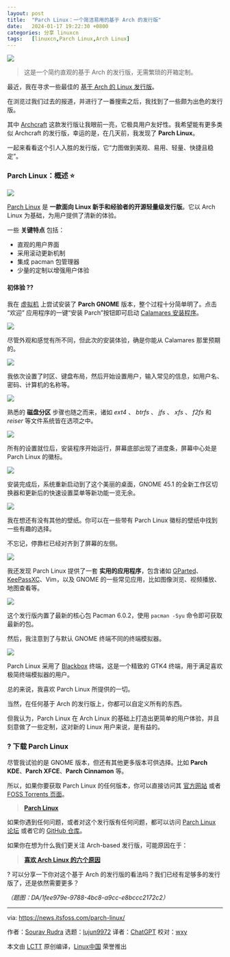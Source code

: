 ```yaml
---
layout: post
title:	"Parch Linux：一个简洁易用的基于 Arch 的发行版"
date:	2024-01-17 19:22:30 +0800 
categories:	分享 linuxcn 
tags:	[linuxcn,Parch Linux,Arch Linux]
---
```



![](/Asserts/Images//attachment/album/202401/17/192209fa7jrrysxaryi39h.jpg)



> 
> 这是一个简约直观的基于 Arch 的发行版，无需繁琐的开箱定制。
> 
> 
> 


最近，我在寻求一些最佳的 [基于 Arch 的 Linux 发行版](https://itsfoss.com/arch-based-linux-distros/)。


在浏览过我们过去的报道，并进行了一番搜索之后，我找到了一些颇为出色的发行版。


其中 [Archcraft](https://news.itsfoss.com/archcraft/) 这款发行版让我眼前一亮，它极具用户友好性。我希望能有更多类似 Archcraft 的发行版，幸运的是，在几天前，我发现了 **Parch Linux**。


一起来看看这个引人入胜的发行版，它“力图做到美观、易用、轻量、快捷且稳定”。


### Parch Linux：概述 ⭐


![](/Asserts/Images//attachment/album/202401/17/192231gsz8gjke3zk1j4vg.jpg)


[Parch Linux](https://parchlinux.com/) 是 **一款面向 Linux 新手和经验者的开源轻量级发行版**。它以 Arch Linux 为基础，为用户提供了清新的体验。


一些 **关键特点** 包括：


* 直观的用户界面
* 采用滚动更新机制
* 集成 pacman 包管理器
* 少量的定制以增强用户体验


#### 初体验 ?‍?


我在 [虚拟机](https://itsfoss.com/virtual-machine/) 上尝试安装了 **Parch GNOME** 版本，整个过程十分简单明了。点击 “欢迎” 应用程序的一键“安装 Parch”按钮即可启动 [Calamares 安装程序](https://calamares.io/)。


![](/Asserts/Images//attachment/album/202401/17/192232z0erelcmec01yzmn.jpg)


尽管外观和感觉有所不同，但此次的安装体验，确是你能从 Calamares 那里预期的。


![](/Asserts/Images//attachment/album/202401/17/192232vmoy0ib0efb1ffwx.jpg)


我依次设置了时区、键盘布局，然后开始设置用户，输入常见的信息，如用户名、密码、计算机的名称等。


![](/Asserts/Images//attachment/album/202401/17/192233gvx69vuxuz1ql9mq.jpg)


熟悉的 **磁盘分区** 步骤也随之而来，诸如 *ext4* 、 *btrfs* 、 *jfs* 、 *xfs* 、 *f2fs* 和 *reiser* 等文件系统皆在选项之中。


![](/Asserts/Images//attachment/album/202401/17/192234x63jl9998j93vgmb.jpg)


所有的设置就位后，安装程序开始运行，屏幕底部出现了进度条，屏幕中心处是 Parch Linux 的徽标。


![](/Asserts/Images//attachment/album/202401/17/192234pbuubmmoiwbm6kjk.jpg)


安装完成后，系统重新启动到了这个美丽的桌面，GNOME 45.1 的全新工作区切换器和更新后的快速设置菜单等新功能一览无余。


![](/Asserts/Images//attachment/album/202401/17/192235icjly4mbmsbzlc2b.jpg)


我在想还有没有其他的壁纸。你可以在一些带有 Parch Linux 徽标的壁纸中找到一些有趣的选择。


不忘记，停靠栏已经对齐到了屏幕的左侧。


![](/Asserts/Images//attachment/album/202401/17/192236byy5862w2j5ui85i.jpg)


我还发现 Parch Linux 提供了一套 **实用的应用程序**，包含诸如 [GParted](https://itsfoss.com/gparted/)、[KeePassXC](https://itsfoss.com/keepassxc/)、Vim，以及 GNOME 的一些常见应用，比如图像浏览、视频播放、地图查看等。


![](/Asserts/Images//attachment/album/202401/17/192236xdy44w8zhuy46wuu.jpg)


这个发行版内置了最新的核心包 Pacman 6.0.2，使用 `pacman -Syu` 命令即可获取最新的包。


然后，我注意到了与默认 GNOME 终端不同的终端模拟器。


![](/Asserts/Images//attachment/album/202401/17/192237jtt5byjyme8taeqe.jpg)


Parch Linux 采用了 [Blackbox](https://itsfoss.com/blackbox-terminal/) 终端，这是一个精致的 GTK4 终端，用于满足喜欢极简终端模拟器的用户。


总的来说，我喜欢 Parch Linux 所提供的一切。


当然，在任何基于 Arch 的发行版上，你都可以自定义所有的东西。


但我认为，Parch Linux 在 Arch Linux 的基础上打造出更简单的用户体验，并且刻意做了一些定制，这对新的 Linux 用户来说，是有益的。


### ? 下载 Parch Linux


尽管我试验的是 GNOME 版本，但还有其他更多版本可供选择。比如 **Parch KDE**、**Parch XFCE**、**Parch Cinnamon** 等。


所以，如果你要获取 Parch Linux 的任何版本，你可以直接访问其 [官方网站](https://parchlinux.com/download) 或者 [FOSS Torrents 页面](https://fosstorrents.com/distributions/parch-linux/)。



> 
> **[Parch Linux](https://parchlinux.com/download)**
> 
> 
> 


如果你遇到任何问题，或者对这个发行版有任何问题，都可以访问 [Parch Linux 论坛](https://forum.parchlinux.com/) 或者它的 [GitHub 仓库](https://github.com/parchlinux)。


如果你在想为什么我们更关注 Arch-based 发行版，可能原因在于：



> 
> **[喜欢 Arch Linux 的六个原因](https://itsfoss.com/why-arch-linux/)**
> 
> 
> 


? 可以分享一下你对这个基于 Arch 的发行版的看法吗？我们已经有足够多的发行版了，还是依然需要更多？


*（题图：DA/1fee979e-9788-4bc8-a9cc-e8bccc2172c2）*




---


via: <https://news.itsfoss.com/parch-linux/>


作者：[Sourav Rudra](https://news.itsfoss.com/author/sourav/) 选题：[lujun9972](https://github.com/lujun9972) 译者：[ChatGPT](https://linux.cn/lctt/ChatGPT) 校对：[wxy](https://github.com/wxy)


本文由 [LCTT](https://github.com/LCTT/TranslateProject) 原创编译，[Linux中国](https://linux.cn/) 荣誉推出
